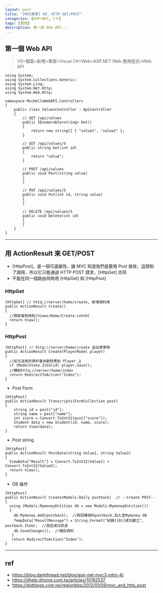 ```yaml
---
layout: post
title: "[MVC教學] 05. HTTP GET/POST"
categories: [ASP•NET, C＃]
tags: [實做]
description: 第一個 Web API...
---
```




## 第一個 Web API

> VS>檔案>新增>專案>Visual C#>Web>ASP.NET Web 應用程式>Web API

```
using System;
using System.Collections.Generic;
using System.Linq;
using System.Net.Http;
using System.Web.Http;
 
namespace MvcHelloWebAPI.Controllers
{
    public class ValuesController : ApiController
    {
        // GET /api/values
        public IEnumerable<string> Get()
        {
            return new string[] { "value1", "value2" };
        }
 
        // GET /api/values/5
        public string Get(int id)
        {
            return "value";
        }
 
        // POST /api/values
        public void Post(string value)
        {
        }
 
        // PUT /api/values/5
        public void Put(int id, string value)
        {
        }
 
        // DELETE /api/values/5
        public void Delete(int id)
        {
        }
    }
}
```

***

## 用 ActionResult 來 GET/POST

- [HttpPost]，是一個可選屬性，讓 MVC 知道我們是要用 Post 接收，這限制了調用，所以它只能通過 HTTP POST 請求，[HttpGet] 亦同
- 不能在同一個路由同時用 [HttpGet] 和 [HttpPost]

### HttpGet

```
[HttpGet] // httq://server/home/create, 新增資料用
public ActionResult Create()        
{
  //預設會對映到/Views/Home/Create.cshtml
  return View();
}
```

### HttpPost

```
[HttpPost] // httq://server/home/create 送出表單時          
public ActionResult Create(PlayerModel player)
{
  //前方送來的資料會自動對應到 Player 上
  if (ModelState.IsValid) player.Save();
  //轉到httq://server/home/index
  return RedirectToAction("Index");
}
```

- Post Form

```
[HttpPost]
public ActionResult Transcripts(FormCollection post)
{
	string id = post["id"];
	string name = post["name"];
	int score = Convert.ToInt32(post["score"]);
	Student data = new Student(id, name, score);
	return View(data);
}
```

- Post string

```
[HttpPost]
public ActionResult PostData(string Value1, string Value2)
{
  ViewData["Result"] = Convert.ToInt32(Value1) + Convert.ToInt32(Value2);
  return View();
}
```

- DB 操作

```
[HttpPost]
public ActionResult Create(Models.Daily postback)  // --Create POST--
{
  using (Models.MymoneyEntities db = new Models.MymoneyEntities())
  {
    db.Mymoney.Add(postback);  //將回傳資料postback,加入至Mymoney DB
    TempData["ResultMessage"] = String.Format("紀錄[{0}]成功建立", postback.Item);  //設定成功訊息
    db.SaveChanges();  //儲存資料
   }
   return RedirectToAction("Index");
}
```

***
## ref
- https://blog.darkthread.net/blog/asp-net-mvc3-intro-4/
- https://ithelp.ithome.com.tw/articles/10192537
- https://dotblogs.com.tw/regionbbs/2012/01/09/mvc_and_http_post

